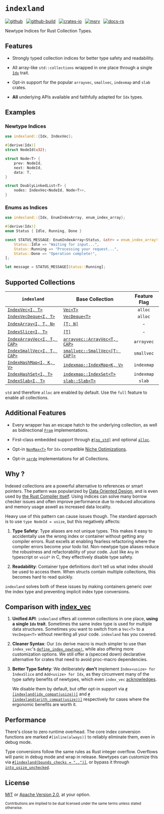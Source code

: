 # `indexland`

[![github]](https://github.com/cmrschwarz/indexland/tree/main/crates/indexland)&ensp;
[![github-build]](https://github.com/cmrschwarz/indexland/actions/workflows/ci.yml)&ensp;
[![crates-io]](https://crates.io/crates/indexland)&ensp;
[![msrv]](https://crates.io/crates/indexland)&ensp;
[![docs-rs]](https://docs.rs/indexland)&ensp;

[github]: https://img.shields.io/badge/cmrschwarz/indexland-8da0cb?&labelColor=555555&logo=github
[github-build]: https://github.com/cmrschwarz/indexland/actions/workflows/ci.yml/badge.svg
[crates-io]: https://img.shields.io/crates/v/indexland.svg?logo=rust
[msrv]: https://img.shields.io/crates/msrv/indexland?logo=rust
[docs-rs]: https://img.shields.io/badge/docs.rs-indexland-66c2a5?logo=docs.rs

Newtype Indices for Rust Collection Types.

## Features
- Strongly typed collection indices for better type safety and readability.

- All array-like `std::collections` wrapped in one place through a single
  [`Idx`](https://docs.rs/indexland/latest/indexland/trait.Idx.html) trait.

- Opt-in support for the popular `arrayvec`, `smallvec`, `indexmap` and `slab` crates.

- **All** underlying APIs available and faithfully adapted for `Idx` types.

## Examples
### Newtype Indices
```rust
use indexland::{Idx, IndexVec};

#[derive(Idx)]
struct NodeId(u32);

struct Node<T> {
    prev: NodeId,
    next: NodeId,
    data: T,
}

struct DoublyLinkedList<T> {
    nodes: IndexVec<NodeId, Node<T>>,
}
```

### Enums as Indices
```rust
use indexland::{Idx, EnumIndexArray, enum_index_array};

#[derive(Idx)]
enum Status { Idle, Running, Done }

const STATUS_MESSAGE: EnumIndexArray<Status, &str> = enum_index_array![
    Status::Idle => "Waiting for input...",
    Status::Running => "Processing your request...",
    Status::Done => "Operation complete!",
];

let message = STATUS_MESSAGE[Status::Running];
```

## Supported Collections

| `indexland` | Base Collection | Feature Flag |
|----------|-----------------------|:------------------:|
| [`IndexVec<I, T>`](https://docs.rs/indexland/latest/indexland/struct.IndexVec.html) | [`Vec<T>`](https://doc.rust-lang.org/std/vec/struct.Vec.html) | `alloc` |
| [`IndexVecDeque<I, T>`](https://docs.rs/indexland/latest/indexland/struct.IndexVecDeque.html) | [`VecDeque<T>`](https://doc.rust-lang.org/std/collections/struct.VecDeque.html) |  `alloc` |
| [`IndexArray<I, T, N>`](https://docs.rs/indexland/latest/indexland/struct.IndexArray.html) | [`[T; N]`](https://doc.rust-lang.org/std/primitive.array.html) | - |
| [`IndexSlice<I, T>`](https://docs.rs/indexland/latest/indexland/struct.IndexSlice.html) | [`[T]`](https://doc.rust-lang.org/std/primitive.slice.html) | - |
| [`IndexArrayVec<I, T, CAP>`](https://docs.rs/indexland/latest/indexland/struct.IndexArrayVec.html) | [`arrayvec::ArrayVec<T, CAP>`](https://docs.rs/arrayvec/latest/arrayvec/struct.ArrayVec.html) | `arrayvec` |
| [`IndexSmallVec<I, T, CAP>`](https://docs.rs/indexland/latest/indexland/struct.IndexSmallVec.html) | [`smallvec::SmallVec<[T; CAP]>`](https://docs.rs/smallvec/latest/smallvec/struct.SmallVec.html)  | `smallvec`  |
| [`IndexHashMap<I, K, V>`](https://docs.rs/indexland/latest/indexland/struct.IndexHashMap.html) | [`indexmap::IndexMap<K, V>`](https://docs.rs/indexmap/latest/indexmap/map/struct.IndexMap.html) | `indexmap` |
| [`IndexHashSet<I, T>`](https://docs.rs/indexland/latest/indexland/struct.IndexHashSet.html) | [`indexmap::IndexSet<T>`](https://docs.rs/indexmap/latest/indexmap/set/struct.IndexSet.html) | `indexmap` |
| [`IndexSlab<I, T>`](https://docs.rs/indexland/latest/indexland/struct.IndexSlab.html) | [`slab::Slab<T>`](https://docs.rs/slab/latest/slab/struct.Slab.html) | `slab` |

`std` and therefore `alloc` are enabled by default.
Use the `full` feature to enable all collections.

## Additional Features

- Every wrapper has an escape hatch to the underlying collection,
  as well as bidirectional [`From`](core::convert::From) implementations.

- First-class embedded support through
  [`#[no_std]`](https://docs.rust-embedded.org/book/intro/no-std.html)
  and optional [`alloc`](https://doc.rust-lang.org/core/alloc/index.html).

- Opt-in
  [`NonMax<T>`](https://docs.rs/indexland/latest/indexland/struct.NonMax.html) for
  `Idx` compatible [Niche Optimizations](https://doc.rust-lang.org/std/option/index.html#representation).

- Opt-in [`serde`](::serde) implementations for all Collections.

## Why ?
Indexed collections are a powerful alternative to references or smart pointers.
The pattern was popularized by
[Data Oriented Design](https://en.wikipedia.org/wiki/Data-oriented_design),
and is even used by [the Rust Compiler itself](https://github.com/rust-lang/rust/blob/2b285cd5f0877e30ad1d83e04f8cc46254e43391/compiler/rustc_index/src/vec.rs#L40).
Using indices can solve many borrow checker issues and often improve performance
due to reduced allocations and memory usage aswell as increased data locality.

Heavy use of this pattern can cause issues though. The standard approach is to
use `type NodeId = usize`, but this negatively affects:

  1. **Type Safety**: Type aliases are not unique types.
     This makes it easy to accidentally use the wrong index or container
     without getting any compiler errors. Rust excells at
     enabling fearless refactoring where the compiler errors become your todo list.
     Non-newtype type aliases reduce the robustness and refactorability of your code.
     Just like `Any` in typescript or `void*` in C, they effectively disable type safety.

  2. **Readability**: Container type definitions don't tell us what index
     should be used to access them. When structs contain multiple collections,
     this becomes hard to read quickly.

`indexland` solves both of these issues by making containers generic over
the index type and preventing implicit index type conversions.

## Comparison with [index_vec](https://docs.rs/index_vec/latest/index_vec/index.html)
1.  **Unified API**: `indexland` offers all common collections in one place,
    **using a single `Idx` trait**. Sometimes the same index type is used
    for multiple data structures. Sometimes you want to switch from a `Vec<T>`
    to a `VecDeque<T>` without rewriting all your code. `indexland` has you covered.

2.  **Cleaner Syntax**: Our `Idx` derive macro is much simpler to use than
    `index_vec`'s [`define_index_newtype!`](https://docs.rs/index_vec/latest/index_vec/macro.define_index_type.html),
    while also offering more customization options.
    We still offer a (specced down) declarative alternative for crates
    that need to avoid proc-macro dependencies.

2.  **Better Type Safety**: We deliberately **don't** implement
    `Index<usize> for IndexSlice` and `Add<usize> for Idx`,
    as they circumvent many of the type safety benefits of newtypes, which even `index_vec`
    [acknowledges](https://docs.rs/index_vec/0.1.4/src/index_vec/indexing.rs.html#113).

    We disable them by default, but offer opt-in support via
    [`#[indexland(idx_compat(usize))]`](https://docs.rs/indexland_derive/latest/indexland_derive/derive.Idx.html#indexlandcompatible)
    and
    [`#[indexland(arith_compat(usize))]`](https://docs.rs/indexland_derive/latest/indexland_derive/derive.Idx.html#indexlandusize_arith)
    respectively for cases where the ergonomic benefits are worth it.



## Performance
There's close to zero runtime overhead. The core index conversion functions are
marked `#[inline(always)]` to reliably eliminate them, even in debug mode.

Type conversions follow the same rules as Rust integer overflow.
Overflows will panic in debug mode and wrap in release.
Newtypes can customize this via
[`#[indexland(bounds_checks = "..")]`](https://docs.rs/indexland_derive/latest/indexland_derive/derive.Idx.html#indexlandbounds_checks--),
or bypass it through
[`into_usize_unchecked`](https://docs.rs/indexland/latest/indexland/trait.Idx.html#tymethod.into_usize).


## License
[MIT](./LICENSE-MIT) or [Apache Version 2.0](./LICENSE-APACHE), at your option.

<sub>
Contributions are implied to be dual licensed under the same terms unless stated otherwise.
</sub>
